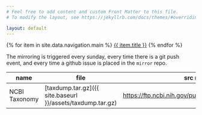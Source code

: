 ```yaml
---
# Feel free to add content and custom Front Matter to this file.
# To modify the layout, see https://jekyllrb.com/docs/themes/#overriding-theme-defaults

layout: default
---
```


{% for item in site.data.navigation.main %}
  <a href="{{ item.url }}">{{ item.title }}</a>
{% endfor %}

The mirroring is triggered every sunday, every time there is a git push event, and every time a github issue is placed in the `mirror` repo.

| name | file | src mirror |
| ---- | ---- | ---------- |
| NCBI Taxonomy | [taxdump.tar.gz]({{ site.baseurl }}/assets/taxdump.tar.gz) | <https://ftp.ncbi.nih.gov/pub/taxonomy/taxdump.tar.gz> |

